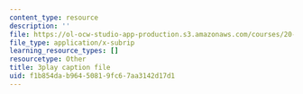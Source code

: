 ```yaml
---
content_type: resource
description: ''
file: https://ol-ocw-studio-app-production.s3.amazonaws.com/courses/20-219-becoming-the-next-bill-nye-writing-and-hosting-the-educational-show-january-iap-2015/f1b854dab96450819fc67aa3142d17d1_XDBr39cwmbg.vtt
file_type: application/x-subrip
learning_resource_types: []
resourcetype: Other
title: 3play caption file
uid: f1b854da-b964-5081-9fc6-7aa3142d17d1
---
```

